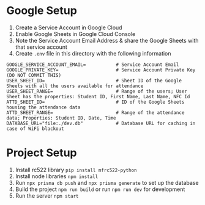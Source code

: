 # Google Setup

1. Create a Service Account in Google Cloud
2. Enable Google Sheets in Google Cloud Console
3. Note the Service Account Email Address & share the Google Sheets with that service account
4. Create `.env` file in this directory with the following information

```env
GOOGLE_SERVICE_ACCOUNT_EMAIL=           # Service Account Email
GOOGLE_PRIVATE_KEY=                     # Service Account Private Key (DO NOT COMMIT THIS)
USER_SHEET_ID=                          # Sheet ID of the Google Sheets with all the users available for attendance
USER_SHEET_RANGE=                       # Range of the users; User Sheet has the properties: Student ID, First Name, Last Name, NFC Id
ATTD_SHEET_ID=                          # ID of the Google Sheets housing the attendance data
ATTD_SHEET_RANGE=                       # Range of the attendance data; Properties: Student ID, Date, Time
DATABASE_URL="file:./dev.db"            # Database URL for caching in case of WiFi blackout
```

# Project Setup

1. Install rc522 library `pip install mfrc522-python`
2. Install node libraries `npm install`
3. Run `npx prisma db push` and `npx prisma generate` to set up the database
4. Build the project `npm run build` or run `npm run dev` for development
5. Run the server `npm start`
